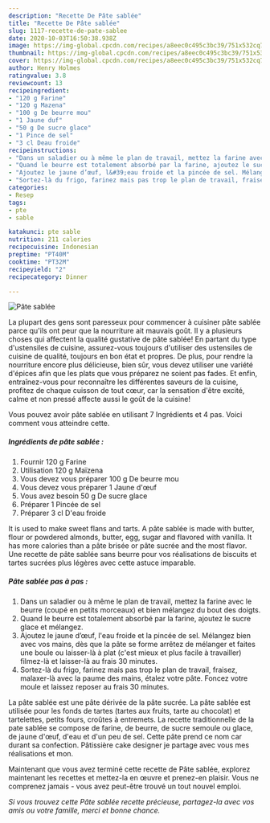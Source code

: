 ```yaml
---
description: "Recette De Pâte sablée"
title: "Recette De Pâte sablée"
slug: 1117-recette-de-pate-sablee
date: 2020-10-03T16:50:38.938Z
image: https://img-global.cpcdn.com/recipes/a8eec0c495c3bc39/751x532cq70/pate-sablee-photo-principale-de-la-recette.jpg
thumbnail: https://img-global.cpcdn.com/recipes/a8eec0c495c3bc39/751x532cq70/pate-sablee-photo-principale-de-la-recette.jpg
cover: https://img-global.cpcdn.com/recipes/a8eec0c495c3bc39/751x532cq70/pate-sablee-photo-principale-de-la-recette.jpg
author: Henry Holmes
ratingvalue: 3.8
reviewcount: 13
recipeingredient:
- "120 g Farine"
- "120 g Mazena"
- "100 g De beurre mou"
- "1 Jaune duf"
- "50 g De sucre glace"
- "1 Pince de sel"
- "3 cl Deau froide"
recipeinstructions:
- "Dans un saladier ou à même le plan de travail, mettez la farine avec le beurre (coupé en petits morceaux) et bien mélangez du bout des doigts."
- "Quand le beurre est totalement absorbé par la farine, ajoutez le sucre glace et mélangez."
- "Ajoutez le jaune d’œuf, l&#39;eau froide et la pincée de sel. Mélangez bien avec vos mains, dès que la pâte se forme arrêtez de mélanger et faites une boule ou laisser-là à plat (c&#39;est mieux et plus facile à travailler) filmez-là et laisser-là au frais 30 minutes."
- "Sortez-là du frigo, farinez mais pas trop le plan de travail, fraisez, malaxer-là avec la paume des mains, étalez votre pâte. Foncez votre moule et laissez reposer au frais 30 minutes."
categories:
- Resep
tags:
- pte
- sable

katakunci: pte sable 
nutrition: 211 calories
recipecuisine: Indonesian
preptime: "PT40M"
cooktime: "PT32M"
recipeyield: "2"
recipecategory: Dinner

---
```



![Pâte sablée](https://img-global.cpcdn.com/recipes/a8eec0c495c3bc39/751x532cq70/pate-sablee-photo-principale-de-la-recette.jpg)

La plupart des gens sont paresseux pour commencer à cuisiner pâte sablée parce qu'ils ont peur que la nourriture ait mauvais goût. Il y a plusieurs choses qui affectent la qualité gustative de pâte sablée! En partant du type d'ustensiles de cuisine, assurez-vous toujours d'utiliser des ustensiles de cuisine de qualité, toujours en bon état et propres. De plus, pour rendre la nourriture encore plus délicieuse, bien sûr, vous devez utiliser une variété d'épices afin que les plats que vous préparez ne soient pas fades. Et enfin, entraînez-vous pour reconnaître les différentes saveurs de la cuisine, profitez de chaque cuisson de tout cœur, car la sensation d'être excité, calme et non pressé affecte aussi le goût de la cuisine!

<!--inarticleads1-->

Vous pouvez avoir pâte sablée en utilisant 7 Ingrédients et 4 pas. Voici comment vous atteindre cette.

##### Ingrédients de pâte sablée :

1. Fournir 120 g Farine
1. Utilisation 120 g Maïzena
1. Vous devez vous préparer 100 g De beurre mou
1. Vous devez vous préparer 1 Jaune d&#39;œuf
1. Vous avez besoin 50 g De sucre glace
1. Préparer 1 Pincée de sel
1. Préparer 3 cl D&#39;eau froide


It is used to make sweet flans and tarts. A pâte sablée is made with butter, flour or powdered almonds, butter, egg, sugar and flavored with vanilla. It has more calories than a pâte brisée or pâte sucrée and the most flavor. Une recette de pâte sablée sans beurre pour vos réalisations de biscuits et tartes sucrées plus légères avec cette astuce imparable. 

<!--inarticleads2-->

##### Pâte sablée pas à pas :

1. Dans un saladier ou à même le plan de travail, mettez la farine avec le beurre (coupé en petits morceaux) et bien mélangez du bout des doigts.
1. Quand le beurre est totalement absorbé par la farine, ajoutez le sucre glace et mélangez.
1. Ajoutez le jaune d’œuf, l&#39;eau froide et la pincée de sel. Mélangez bien avec vos mains, dès que la pâte se forme arrêtez de mélanger et faites une boule ou laisser-là à plat (c&#39;est mieux et plus facile à travailler) filmez-là et laisser-là au frais 30 minutes.
1. Sortez-là du frigo, farinez mais pas trop le plan de travail, fraisez, malaxer-là avec la paume des mains, étalez votre pâte. Foncez votre moule et laissez reposer au frais 30 minutes.


La pâte sablée est une pâte dérivée de la pâte sucrée. La pâte sablée est utilisée pour les fonds de tartes (tartes aux fruits, tarte au chocolat) et tartelettes, petits fours, croûtes à entremets. La recette traditionnelle de la pate sablée se compose de farine, de beurre, de sucre semoule ou glace, de jaune d&#39;œuf, d&#39;eau et d&#39;un peu de sel. Cette pâte prend ce nom car durant sa confection. Pâtissière cake designer je partage avec vous mes réalisations et mon. 

<!--inarticleads1-->

<p>
Maintenant que vous avez terminé cette recette de Pâte sablée, explorez maintenant les recettes et mettez-la en œuvre et prenez-en plaisir. Vous ne comprenez jamais - vous avez peut-être trouvé un tout nouvel emploi.
</p>

<p>
<i>Si vous trouvez cette Pâte sablée recette précieuse, partagez-la avec vos amis ou votre famille, merci et bonne chance.</i>
</p>
